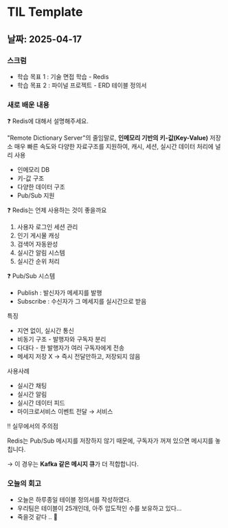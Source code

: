 # TIL Template

## 날짜: 2025-04-17

### 스크럼
- 학습 목표 1 : 기술 면접 학습 - Redis
- 학습 목표 2 : 파이널 프로젝트 - ERD 테이블 정의서

### 새로 배운 내용

❓ Redis에 대해서 설명해주세요.

"Remote Dictionary Server"의 줄임말로, **인메모리 기반의 키-값(Key-Value)** 저장소 
매우 빠른 속도와 다양한 자료구조를 지원하여, 캐시, 세션, 실시간 데이터 처리에 널리 사용

- 인메모리 DB
- 키-값 구조
- 다양한 데이터 구조
- Pub/Sub 지원


❓ Redis는 언제 사용하는 것이 좋을까요

1. 사용자 로그인 세션 관리
2. 인기 게시물 캐싱
3. 검색어 자동완성
4. 실시간 알림 시스템
5. 실시간 순위 처리

❓ Pub/Sub 시스템

- Publish : 발신자가 메세지를 발행
- Subscribe : 수신자가 그 메세지를 실시간으로 받음

특징

- 지연 없이, 실시간 통신
- 비동기 구조 - 발행자와 구독자 분리
- 다대다 - 한 발행자가 여러 구독자에게 전송
- 메세지 저장 X → 즉시 전달만하고, 저장되지 않음

사용사례

- 실시간 채팅
- 실시간 알림
- 실시간 데이터 피드
- 마이크로서비스 이벤트 전달 → 서비스

‼️ 실무에서의 주의점

Redis는 Pub/Sub 메시지를 저장하지 않기 때문에, 구독자가 꺼져 있으면 메시지를 놓칩니다.

→ 이 경우는 **Kafka 같은 메시지 큐**가 더 적합합니다.


### 오늘의 회고
- 오늘은 하루종일 테이블 정의서를 작성하였다.
- 우리팀은 테이블이 25개인데, 아주 압도적인 수를 보유하고 있다...
- 죽을것 같다 .. 🥵